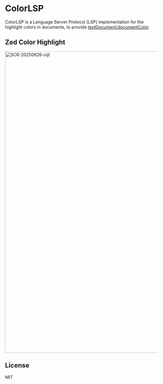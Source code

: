 # ColorLSP

ColorLSP is a Language Server Protocol (LSP) implementation for the highlight colors in documents, to provide [textDocument/documentColor](https://microsoft.github.io/language-server-protocol/specifications/specification-current/#textDocument_documentColor).

## Zed Color Highlight

<img width="993" alt="SCR-20250626-oijt" src="https://github.com/user-attachments/assets/871292a2-dcef-47af-a523-15fbf763aba6" />

## License

MIT
